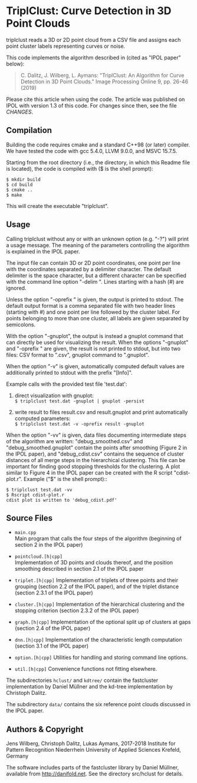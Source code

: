 TriplClust: Curve Detection in 3D Point Clouds
==============================================

triplclust reads a 3D or 2D point cloud from a CSV file and assigns
each point cluster labels representing curves or noise.

This code implements the algorithm described in (cited as "IPOL paper" below):

> C. Dalitz, J. Wilberg, L. Aymans: "TriplClust: An Algorithm
> for Curve Detection in 3D Point Clouds."
> Image Processing Online 9, pp. 26-46 (2019)

Please cite this article when using the code. The article was published
on IPOL with version 1.3 of this code. For changes since then, see the file
*CHANGES*.


Compilation
-----------

Building the code requires cmake and a standard C++98 (or later) compiler.
We have tested the code with gcc 5.4.0, LLVM 9.0.0, and MSVC 15.7.5.

Starting from the root directory (i.e., the directory, in which this
Readme file is located), the code is compiled with ($ is the shell prompt):

    $ mkdir build
	$ cd build
	$ cmake ..
	$ make

This will create the executable "triplclust".


Usage
-----

Calling triplclust without any or with an unknown option (e.g. "-?")
will print a usage message. The meaning of the parameters controlling
the algorithm is explained in the IPOL paper.

The input file can contain 3D or 2D point coordinates, one point per line
with the coordinates separated by a delimiter character. The default delimiter
is the space character, but a different character can be specified with the
command line option "-delim <char>". Lines starting with a hash (#) are
ignored. 

Unless the option "-oprefix <prefix>" is given, the output is printed to
stdout. The default output format is a comma separated file with two header
lines (starting with #) and one point per line followed by the cluster label.
For points belonging to more than one cluster, all labels are given separated
by semicolons.

With the option "-gnuplot", the output is instead a gnuplot command that
can directly be used for visualizing the result. When the options "-gnuplot"
and "-oprefix <prefix>" are given, the result is not printed to stdout,
but into two files: CSV format to "<prefix>.csv", gnuplot command to
"<prefix>.gnuplot".

When the option "-v" is given, automatically computed default values are
additionally printed to stdout with the prefix "[Info]".

Example calls with the provided test file 'test.dat':

  1) direct visualization with gnuplot:  
     ``$ triplclust test.dat -gnuplot | gnuplot -persist``

  2) write result to files result.csv and result.gnuplot and print
     automatically computed parameters:  
     ``$ triplclust test.dat -v -oprefix result -gnuplot``

When the option "-vv" is given, data files documenting intermediate steps
of the algorithm are written: "debug_smoothed.csv" and "debug_smoothed.gnuplot"
contain the points after smoothing (Figure 2 in the IPOL paper), and
"debug_cdist.csv" contains the sequence of cluster distances of all merge
steps in the hierarchical clustering. This file can be important for finding
good stopping thresholds for the clustering. A plot similar to Figure 4 in
the IPOL paper can be created with the R script "cdist-plot.r".
Example ("$" is the shell prompt)::

    $ triplclust test.dat -vv
    $ Rscript cdist-plot.r
    cdist plot is written to 'debug_cdist.pdf'


Source Files
------------

 - ``main.cpp``  
   Main program that calls the four steps of the algorithm
   (beginning of section 2 in the IPOL paper)

 - ``pointcloud.[h|cpp]``  
   Implementation of 3D points and clouds thereof,
   and the position smoothing described in section 2.1 of the IPOL paper

 - ``triplet.[h|cpp]``
   Implementation of triplets of three points and their grouping
   (section 2.2 of the IPOL paper), and of the triplet distance
   (section 2.3.1 of the IPOL paper)

 - ``cluster.[h|cpp]``
   Implementation of the hierarchical clustering and the stopping
   criterion (section 2.3.2 of the IPOL paper)

 - ``graph.[h|cpp]``
   Implementation of the optional split up of clusters at gaps
   (section 2.4 of the IPOL paper)

 - ``dnn.[h|cpp]``
   Implementation of the characteristic length computation
   (section 3.1 of the IPOL paper)

 - ``option.[h|cpp]``
   Utilities for handling and storing command line options.

 - ``util.[h|cpp]``
   Convenience functions not fitting elsewhere.

The subdirectories ``hclust/`` and ``kdtree/`` contain the fastcluster
implementation by Daniel Müllner and the kd-tree implementation by
Christoph Dalitz.

The subdirectory ``data/`` contains the six reference point clouds discussed
in the IPOL paper.


Authors & Copyright
-------------------

Jens Wilberg, Christoph Dalitz, Lukas Aymans, 2017-2018
Institute for Pattern Recognition
Niederrhein University of Applied Sciences
Krefeld, Germany

The software includes parts of the fastcluster library by Daniel Müllner,
available from http://danifold.net. See the directory src/hclust for details.
